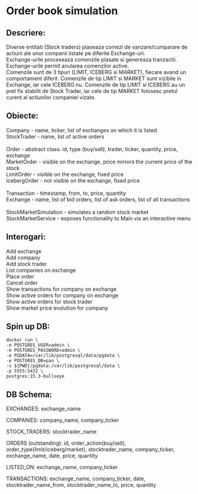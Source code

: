# Order book simulation

## Descriere:
Diverse entitati (Stock traders) plaseaza comezi de vanzare/cumparare de actiuni ale unor companii listate pe diferite Exchange-uri.
<br>
Exchange-urile proceseaza comenzile plasate si genereaza tranzactii. Exchange-urile permit anularea comenzilor active.
<br>
Comenzile sunt de 3 tipuri (LIMIT, ICEBERG si MARKET), fiecare avand un comportament diferit. Comenzile de tip LIMIT si MARKET sunt vizibile in Exchange, iar cele ICEBERG nu. Comenzile de tip LIMIT si ICEBERG au un pret fix stabilit de Stock Trader, iar cele de tip MARKET folosesc pretul curent al actiunilor companiei vizate.

## Obiecte:
Company - name, ticker, list of exchanges on which it is listed
<br>
StockTrader - name, list of active orders
<br>
<br>
Order - abstract class: id, type (buy/sell), trader, ticker, quantity, price, exchange
<br>
MarketOrder - visible on the exchange, price mirrors the current price of the stock
<br>
LimitOrder - visible on the exchange, fixed price
<br>
IcebergOrder - not visible on the exchange, fixed price
<br>
<br>
Transaction - timestamp, from, to, price, quantity
<br>
Exchange - name, list of bid orders, list of ask orders, list of all transactions
<br>
<br>
StockMarketSimulation - simulates a random stock market
<br>
StockMarketService - exposes functionality to Main via an interactive menu

## Interogari:
Add exchange
<br>
Add company
<br>
Add stock trader
<br>
List companies on exchange
<br>
Place order
<br>
Cancel order
<br>
Show transactions for company on exchange
<br>
Show active orders for company on exchange
<br>
Show active orders for stock trader
<br>
Show market price evolution for company

## Spin up DB:
```
docker run \
-e POSTGRES_USER=admin \
-e POSTGRES_PASSWORD=admin \
-e PGDATA=/var/lib/postgresql/data/pgdata \
-e POSTGRES_DB=pao \
-v ${PWD}/pgdata:/var/lib/postgresql/data \
-p 5555:5432 \
postgres:15.3-bullseye
```

## DB Schema:
EXCHANGES: exchange_name

COMPANIES: company_name, company_ticker

STOCK_TRADERS: stocktrader_name

ORDERS (outstanding): id, order_action(buy/sell), order_type(limit/iceberg/market), stocktrader_name, company_ticker, exchange_name, date, price, quantity

LISTED_ON: exchange_name, company_ticker

TRANSACTIONS: exchange_name, company_ticker, date, stocktrader_name_from, stocktrader_name_to, price, quantity
